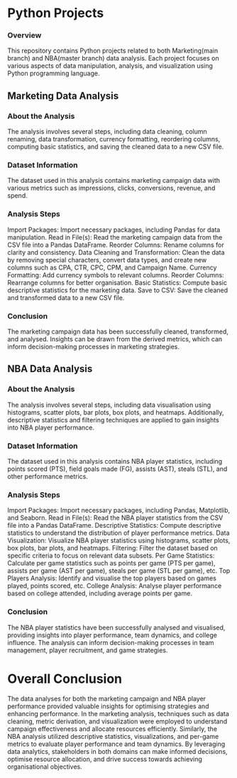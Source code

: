 # Python Projects

### Overview

This repository contains Python projects related to both Marketing(main branch) and NBA(master branch) data analysis. Each project focuses on various aspects of data manipulation, analysis, and visualization using Python programming language.

## Marketing Data Analysis

### About the Analysis
The analysis involves several steps, including data cleaning, column renaming, data transformation, currency formatting, reordering columns, computing basic statistics, and saving the cleaned data to a new CSV file.

### Dataset Information
The dataset used in this analysis contains marketing campaign data with various metrics such as impressions, clicks, conversions, revenue, and spend.

### Analysis Steps
Import Packages: Import necessary packages, including Pandas for data manipulation.
Read in File(s): Read the marketing campaign data from the CSV file into a Pandas DataFrame.
Reorder Columns: Rename columns for clarity and consistency.
Data Cleaning and Transformation: Clean the data by removing special characters, convert data types, and create new columns such as CPA, CTR, CPC, CPM, and Campaign Name.
Currency Formatting: Add currency symbols to relevant columns.
Reorder Columns: Rearrange columns for better organisation.
Basic Statistics: Compute basic descriptive statistics for the marketing data.
Save to CSV: Save the cleaned and transformed data to a new CSV file.

### Conclusion
The marketing campaign data has been successfully cleaned, transformed, and analysed. Insights can be drawn from the derived metrics, which can inform decision-making processes in marketing strategies.

## NBA Data Analysis

### About the Analysis
The analysis involves several steps, including data visualisation using histograms, scatter plots, bar plots, box plots, and heatmaps. Additionally, descriptive statistics and filtering techniques are applied to gain insights into NBA player performance.

### Dataset Information
The dataset used in this analysis contains NBA player statistics, including points scored (PTS), field goals made (FG), assists (AST), steals (STL), and other performance metrics.

### Analysis Steps
Import Packages: Import necessary packages, including Pandas, Matplotlib, and Seaborn.
Read in File(s): Read the NBA player statistics from the CSV file into a Pandas DataFrame.
Descriptive Statistics: Compute descriptive statistics to understand the distribution of player performance metrics.
Data Visualization: Visualize NBA player statistics using histograms, scatter plots, box plots, bar plots, and heatmaps.
Filtering: Filter the dataset based on specific criteria to focus on relevant data subsets.
Per Game Statistics: Calculate per game statistics such as points per game (PTS per game), assists per game (AST per game), steals per game (STL per game), etc.
Top Players Analysis: Identify and visualise the top players based on games played, points scored, etc.
College Analysis: Analyse player performance based on college attended, including average points per game.

### Conclusion
The NBA player statistics have been successfully analysed and visualised, providing insights into player performance, team dynamics, and college influence. The analysis can inform decision-making processes in team management, player recruitment, and game strategies.


# Overall Conclusion 
The data analyses for both the marketing campaign and NBA player performance provided valuable insights for optimising strategies and enhancing performance. In the marketing analysis, techniques such as data cleaning, metric derivation, and visualization were employed to understand campaign effectiveness and allocate resources efficiently. Similarly, the NBA analysis utilized descriptive statistics, visualizations, and per-game metrics to evaluate player performance and team dynamics. By leveraging data analytics, stakeholders in both domains can make informed decisions, optimise resource allocation, and drive success towards achieving organisational objectives.
